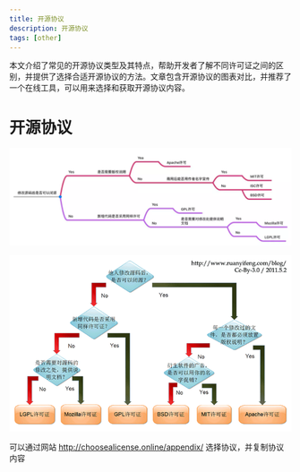 ```yaml
---
title: 开源协议
description: 开源协议
tags: [other]
---
```

本文介绍了常见的开源协议类型及其特点，帮助开发者了解不同许可证之间的区别，并提供了选择合适开源协议的方法。文章包含开源协议的图表对比，并推荐了一个在线工具，可以用来选择和获取开源协议内容。


<!--truncate-->

# 开源协议

![](assets/2019-12-18-16-03-02.png)

![许可证类型](assets/许可证类型.png)

可以通过网站 http://choosealicense.online/appendix/ 选择协议，并复制协议内容